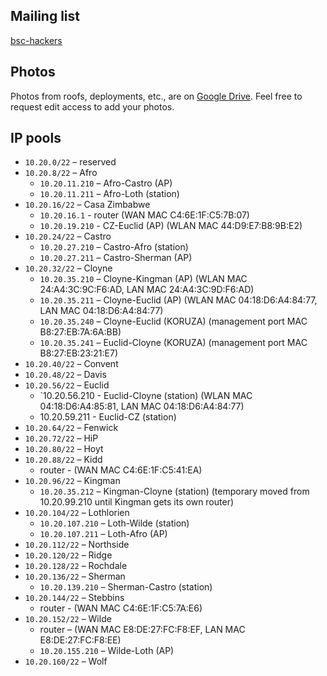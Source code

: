 ## Mailing list ##

[bsc-hackers](https://common.tnode.com/sympa/info/bsc-hackers)

## Photos ##

Photos from roofs, deployments, etc., are on [Google Drive](https://drive.google.com/folderview?id=0Bz0lCyRxvUUTflpZSTBYY2UwVUR0ODVIcG1mbzZjT290M2tqRGJkU1Azb0VoSmk5cjRmS00&usp=sharing). Feel free to request edit access to add your photos.

## IP pools ##

* `10.20.0/22` – reserved
* `10.20.8/22` – Afro
  * `10.20.11.210` – Afro-Castro (AP)
  * `10.20.11.211` – Afro-Loth (station)
* `10.20.16/22` – Casa Zimbabwe
  * `10.20.16.1` - router (WAN MAC C4:6E:1F:C5:7B:07)
  * `10.20.19.210` - CZ-Euclid (AP) (WLAN MAC 44:D9:E7:B8:9B:E2)
* `10.20.24/22` – Castro
  * `10.20.27.210` – Castro-Afro (station)
  * `10.20.27.211` – Castro-Sherman (AP)
* `10.20.32/22` – Cloyne
  * `10.20.35.210` – Cloyne-Kingman (AP) (WLAN MAC 24:A4:3C:9C:F6:AD, LAN MAC 24:A4:3C:9D:F6:AD)
  * `10.20.35.211` – Cloyne-Euclid (AP) (WLAN MAC 04:18:D6:A4:84:77, LAN MAC 04:18:D6:A4:84:77)
  * `10.20.35.240` – Cloyne-Euclid (KORUZA) (management port MAC B8:27:EB:7A:6A:BB)
  * `10.20.35.241` – Euclid-Cloyne (KORUZA) (management port MAC B8:27:EB:23:21:E7)
* `10.20.40/22` – Convent
* `10.20.48/22` – Davis
* `10.20.56/22` – Euclid
  * `10.20.56.210 - Euclid-Cloyne (station) (WLAN MAC 04:18:D6:A4:85:81, LAN MAC 04:18:D6:A4:84:77)
  *  10.20.59.211 - Euclid-CZ (station)
* `10.20.64/22` – Fenwick
* `10.20.72/22` – HiP
* `10.20.80/22` – Hoyt
* `10.20.88/22` – Kidd
  * router - (WAN MAC C4:6E:1F:C5:41:EA)
* `10.20.96/22` – Kingman
  * `10.20.35.212` – Kingman-Cloyne (station) (temporary moved from 10.20.99.210 until Kingman gets its own router)
* `10.20.104/22` – Lothlorien
  * `10.20.107.210` – Loth-Wilde (station)
  * `10.20.107.211` – Loth-Afro (AP)
* `10.20.112/22` – Northside
* `10.20.120/22` – Ridge
* `10.20.128/22` – Rochdale
* `10.20.136/22` – Sherman
  * `10.20.139.210` – Sherman-Castro (station)
* `10.20.144/22` – Stebbins
  * router - (WAN MAC C4:6E:1F:C5:7A:E6)
* `10.20.152/22` – Wilde
  * router – (WAN MAC E8:DE:27:FC:F8:EF, LAN MAC E8:DE:27:FC:F8:EE)
  * `10.20.155.210` – Wilde-Loth (AP)
* `10.20.160/22` – Wolf

